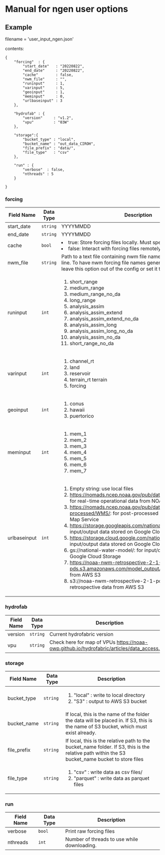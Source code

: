 # Manual for ngen user options

## Example
filename = 'user_input_ngen.json'

contents:

    {
        "forcing"  : {
            "start_date"   : "20220822",
            "end_date"     : "20220822",
            "cache"        : false,
            "nwm_file"     : "",
            "runinput"     : 1,
            "varinput"     : 5,
            "geoinput"     : 1,
            "meminput"     : 0,
            "urlbaseinput" : 3
        },
    
        "hydrofab" : {
            "version"     : "v1.2",
            "vpu"         : "03W"
        },
    
        "storage":{
            "bucket_type" : "local",
            "bucket_name" : "out_data_CIROH",
            "file_prefix" : "data/",    
            "file_type"   : "csv"
        },
    
        "run" : {
            "verbose"  : false,
            "nthreads" : 5
        }
    
    }

### forcing
| Field Name | Data Type | Description |
| --- | --- | --- |
| start_date | `string` | YYYYMMDD |
| end_date | `string` | YYYYMMDD |
| cache | `bool` | <il><li>true: Store forcing files locally. Must specify dl_threads</li><li> false: Interact with forcing files remotely</li></il>  |
| nwm_file | `string` | Path to a text file containing nwm file names. One filename per line. To have nwm forcing file names generated automatically, leave this option out of the config or set it to ""  |
| runinput | `int` | <ol><li>short_range</li><li>medium_range</li><li>medium_range_no_da</li><li>long_range</li><li>analysis_assim</li><li>analysis_assim_extend</li><li>analysis_assim_extend_no_da</li><li>analysis_assim_long</li><li>analysis_assim_long_no_da</li><li>analysis_assim_no_da</li><li>short_range_no_da</li></ol> |
| varinput | `int` | <ol><li>channel_rt</li><li>land</li><li>reservoir</li><li>terrain_rt terrain</li><li>forcing</li></ol> |
| geoinput | `int` | <ol><li>conus</li><li>hawaii</li><li>puertorico</li></ol> |
| meminput | `int` | <ol><li>mem_1</li><li>mem_2</li><li>mem_3</li><li>mem_4</li><li>mem_5</li><li>mem_6</li><li>mem_7</li></ol> |
| urlbaseinput | `int` | <ol><li>Empty string: use local files</li><li>https://nomads.ncep.noaa.gov/pub/data/nccf/com/nwm/prod/: for real-time operational data from NOAA</li><li>https://nomads.ncep.noaa.gov/pub/data/nccf/com/nwm/post-processed/WMS/: for post-processed data from NOAA's Web Map Service</li><li>https://storage.googleapis.com/national-water-model/: for input/output data stored on Google Cloud Storage</li><li>https://storage.cloud.google.com/national-water-model/: for input/output data stored on Google Cloud Storage</li><li>gs://national-water-model/: for input/output data stored on Google Cloud Storage</li><li>https://noaa-nwm-retrospective-2-1-pds.s3.amazonaws.com/model_output/: for retrospective data from AWS S3</li><li>s3://noaa-nwm-retrospective-2-1-pds/model_output/: for retrospective data from AWS S3</li></ol> |


### hydrofab
| Field Name | Data Type | Description |
| --- | --- | --- |
| version | `string` | Current hydrofabric version |
| vpu | `string` | Check here for map of VPUs https://noaa-owp.github.io/hydrofabric/articles/data_access.html |

### storage
| Field Name | Data Type | Description |
| --- | --- | --- |
| bucket_type | `string` |  <ol><li>"local" : write to local directory</li><li>"S3" : output to AWS S3 bucket</li></ol> |
| bucket_name | `string` | If local, this is the name of the folder the data will be placed in. If S3, this is the name of S3 bucket, which must exist already. |
| file_prefix | `string` | If local, this is the relative path to the bucket_name folder. If S3, this is the relative path within the S3 bucket_name bucket to store files |
| file_type | `string` | <ol><li>"csv" : write data as csv files/</li><li>"parquet" : write data as parquet files</li></ol> |


### run
| Field Name | Data Type | Description |
| --- | --- | --- |
| verbose | `bool` | Print raw forcing files |
| nthreads | `int` | Number of threads to use while downloading. |
